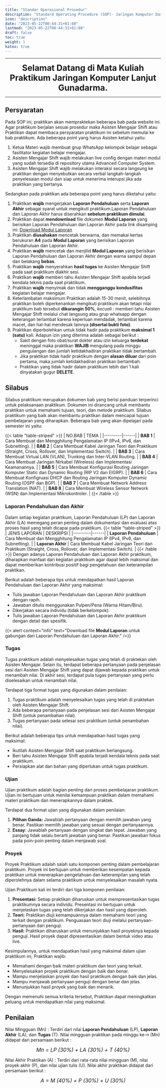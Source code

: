 ```yaml
---
title: "Standar Operasional Prosedur"
description: "Standard Operating Procedure (SOP)- Jaringan Komputer Dasar"
icon: "description"
date: "2023-05-22T00:44:31+01:00"
lastmod: "2023-05-22T00:44:31+01:00"
draft: false
toc: true
weight: 1
katex: true
---
```


---

<center>

<span style="font-size:1.9em; font-weight: bold;">Selamat Datang di Mata Kuliah Praktikum Jaringan Komputer Lanjut Gunadarma.</span>

</center>

---

## Persyaratan

Pada SOP ini, praktikan akan mempraktekan beberapa bab pada website ini. Agar praktikum berjalan sesuai prosedur maka Asisten Mengajar Shift atau Praktikan dapat membaca persyaratan praktikum ini sebelum memulai ke bab praktikum. Ada beberapa point yang harus Asisten ketahui yaitu:

1. Ketua Materi wajib membuat grup WhatsApp kelompok belajar sebagai fasilitator kegiatan belajar mengajar.
2. Asisten Mengajar Shift wajib melakukan live config dengan materi modul yang sudah tersedia di repository utama Advanced Computer System.
3. Asisten Mengajar Shift wajib melakukan interaksi secara langsung ke praktikan dengan menyebutkan secara verbal langkah-langkah penyelesaian modul dan siap untuk menerima interupsi jika ada praktikan yang bertanya.

Sedangkan pada praktikan ada beberapa point yang harus diketahui yaitu:

1. Praktikan **wajib** mengerjakan **Laporan Pendahuluan** serta **Laporan Akhir** sebagai syarat untuk mengikuti praktikum.Laporan Pendahuluan dan Laporan Akhir harus diserahkan **sebelum praktikum dimulai**.
2. Praktikan dapat **mendownload** file dokumen **Modul Laporan** yang berisikan Laporan Pendahuluan dan Laporan Akhir pada link disamping ini: [Download Modul Laporan](https://drive.google.com/drive/folders/1zX4ivm-5nIeSk5qRjtTs4m_EE-ftVGBa)
3. Praktikan **diusahakan** mencetak berwarna, dan memakai kertas berukuran **A4** pada **Modul Laporan** yang berisikan Laporan Pendahuluan dan Laporan Akhir.
4. Praktikan **wajib** mencetak dan menjilid **Modul Laporan** yang berisikan Laporan Pendahuluan dan Laporan Akhir dengan warna sampul depan dan belakang **bebas**.
5. Praktikan **wajib** menyerahkan **hasil tugas** ke Asisten Mengajar Shift pada saat praktikum diakhir sesi.
6. Praktikan **wajib** memberi tahu Asisten Mengajar Shift apabila terjadi kendala teknis pada saat praktikum.
7. Praktikan **wajib** menyimak dan tidak **mengganggu kondusifitas** kegiatan belajar mengajar.
8. Keterlambatan maksimum Praktikan adalah 15-30 menit, selebihnya praktikan boleh diperkenankan mengikuti praktikum akan tetapi nilai praktikum bab tersebut **dikurangin 50%**, _kecuali_ : memberi tahu Asisten Mengajar Shift melalui chat langsung atau grup whatsapp dengan keterangan terlambat karena keperluan mendadak, terlambat karena macet, dan hal-hal mendesak lainnya **(disertai bukti foto)**.
9. Praktikan diperbolehkan untuk tidak hadir pada praktikum **maksimal 1 (satu)** kali. Adapun izin yang diterima adalah sebagai berikut :
   - Sakit dengan foto obat/surat dokter atau izin keluarga **terdekat** meninggal maka praktikan **WAJIB** mengulang pada minggu pengulangan dan jumlah ketidakhadiran praktikan tidak bertambah.
   - Jika praktikan tidak hadir praktikum dengan **alasan diluar** dari poin pertama, maka jumlah ketidakhadiran praktikan bertambah.
   - Praktikan yang tidak hadir dalam praktikum lebih dari 1 kali dinyatakan gugur **DELETE**.

## Silabus

Silabus praktikum merupakan dokumen bab yang berisi panduan terperinci untuk pelaksanaan praktikum. Dokumen ini dirancang untuk membantu praktikan untuk memahami tujuan, teori, dan metode praktikum. Silabus praktikum yang baik akan membantu praktikan dalam mencapai tujuan pembelajaran yang diharapkan. Beberapa bab yang akan dipelajari pada semester ini yaitu:

{{< table "table-striped" >}}
| NO.BAB | TEMA |
|---------|------|
| **BAB 1** | Cara Membuat dan Mengghitung Pengalamatan IP (IPv4, IPv6, dan Subnetting). |
| **BAB 2** | Cara Membuat Kabel Jaringan Teori dan Praktikum (Straight, Cross, Rollover, dan Implementasi Switch). |
| **BAB 3** | Cara Membuat Virtual LAN (VLAN), Trunking dan Inter-VLAN Routing. |
| **BAB 4** | Cara Membuat Jaringan Nirkabel (Wireless) dan Implementasi Keamanannya. |
| **BAB 5** | Cara Membuat Konfigurasi Routing Jaringan Komputer Static dan Dynamic Routing (RIP V2 dan EIGRP). |
| **BAB 6** | Cara Membuat Konfigruasi DHCP dan Routing Jaringan Komputer Dynamic Routing (OSPF dan BGP). |
| **BAB 7** | Cara Membuat Network Address Translation (NAT). |
| **BAB 8** | Cara Membuat Wireless Sensor Network (WSN) dan Implementasi Mikrokontroler. |
{{< /table >}}

### Laporan Pendahuluan dan Akhir

Dalam setiap kegiatan praktikum, Laporan Pendahuluan (LP) dan Laporan Akhir (LA) memegang peran penting dalam dokumentasi dan evaluasi atas proses hasil yang telah dicapai pada praktikum.
{{< table "table-striped" >}}
| JENIS LAPORAN | DESKRIPSI |
|---------|------|
| **Laporan Pendahuluan** | Cara Membuat dan Mengghitung Pengalamatan IP (IPv4, IPv6, dan Subnetting). |
| **Laporan Akhir** | Cara Membuat Kabel Jaringan Teori dan Praktikum (Straight, Cross, Rollover, dan Implementasi Switch). |
{{< /table >}}
Dengan adanya Laporan Pendahuluan dan Laporan Akhir praktikum, diharapkan manfaat dari kegiatan praktikum agar dapat lebih maksimal dan dapat memberikan kontribusi positif bagi pengetahuan dan keterampilan praktikan.

Berikut adalah beberapa tips untuk mendapatkan hasil Laporan Pendahuluan dan Laporan Akhir yang maksimal:

- Tulis jawaban Laporan Pendahuluan dan Laporan Akhir praktikum dengan rapih.
- Jawaban ditulis menggunakan Pulpen/Pena (Warna Hitam/Biru).
- Dikerjakan secara individu (tidak berkelompok).
- Tulis jawaban Laporan Pendahuluan dan Laporan Akhir praktikum dengan detail dan spesifik.

{{< alert context="info" text="Download file **Modul Laporan** untuk gabungan dari Laporan Pendahuluan dan Laporan Akhir." />}}

### Tugas

Tugas praktikum adalah menyelesaikan tugas yang telah di praktekan oleh Asisten Mengajar. Selain itu, terdapat beberapa pertanyaan pada penjelasan sesi dari Asisten Mengajar Shift yang dapat dijawab kepada praktikan untuk menambah nilai. Di akhir sesi, terdapat pula tugas pertanyaan yang perlu diselesaikan untuk menambah nilai.

Terdapat tiga format tugas yang digunakan dalam penilaian:

1. Tugas praktikum adalah menyelesaikan tugas yang telah di praktekan oleh Asisten Mengajar Shift.
2. Ada beberapa pertanyaan pada penjelasan sesi dari Asisten Mengajar Shift (untuk penambahan nilai).
3. Tugas pertanyaan pada selesai sesi praktikum (untuk penambahan nilai).

Berikut adalah beberapa tips untuk mendapatkan hasil tugas yang maksimal:

- Ikutilah Asisten Mengajar Shift saat praktikum berlangsung.
- Beri tahu Asisten Mengajar Shift apabila terjadi kendala teknis pada saat praktikum.
- Persiapkan alat dan bahan yang diperlukan untuk tugas praktikum.

### Ujian

Ujian praktikum adalah bagian penting dari proses pembelajaran praktikum. Ujian ini bertujuan untuk menilai kemampuan praktikan dalam memahami materi praktikum dan menerapkannya dalam praktek.

Terdapat dua format ujian yang digunakan dalam penilaian:

1. **Pilihan Ganda:** Jawablah pertanyaan dengan memilih jawaban yang benar. Pastikan memilih jawaban yang sesuai dengan pertanyaannya.
2. **Essay**: Jawablah pertanyaan dengan singkat dan tepat. Jawaban yang panjang tidak selalu berarti jawaban yang benar. Pastikan jawaban fokus pada poin-poin penting dalam menjawab soal.

### Proyek

Proyek Praktikum adalah salah satu komponen penting dalam pembelajaran praktikum. Proyek ini bertujuan untuk memberikan kesempatan kepada praktikan untuk menerapkan pengetahuan dan keterampilan yang telah diperolehnya dalam selama praktikum untuk menyelesaikan masalah nyata.

Ujian Praktikum kali ini terdiri dari tiga komponen penilaian:

1. **Presentasi:** Setiap praktikan diharuskan untuk mempresentasikan tugas praktikumnya secara individu. Presentasi ini bertujuan untuk menjelaskan tugas yang telah dikerjakan dan hasil yang diperoleh.
2. **Teori:** Praktikan diuji kemampuannya dalam memahami teori yang terkait dengan praktikum. Penguasaan teori diuji melalui pertanyaan-pertanyaan dari penguji.
3. **Hasil:** Praktikan diharuskan untuk menunjukkan hasil proyeknya kepada penguji. Hasil proyek dapat dipresentasikan dalam bentuk video atau live.

Kesimpulannya, untuk mendapatkan hasil yang maksimal dalam ujian praktikum ini, Praktikan wajib:

- Memahami dengan baik materi praktikum dan teori yang terkait.
- Menyelesaikan proyek praktikum dengan baik dan benar.
- Mampu menjelaskan proyek dan hasil praktikum dengan baik dan jelas.
- Mampu menjawab pertanyaan penguji dengan benar dan jelas.
- Menunjukkan hasil proyek yang baik dan menarik.

Dengan memenuhi semua kriteria tersebut, Praktikan dapat meningkatkan peluang untuk mendapatkan nilai yang maksimal.

## Penilaian

Nilai Mingguan (Mn) : Terdiri dari nilai **Laporan Pendahuluan** (LP), **Laporan Akhir** (LA), dan **Tugas** (T). Nilai mingguan praktikan pada minggu ke-n (Mn) didapat dari persamaan berikut :

<center>

<span style="font-size:1.2em;"><em>Mn = LP (30%) + LA (30%) + T (40%)</em></span>

</center>

Nilai Akhir Praktikan (A) : Terdiri dari rata-rata nilai mingguan (M), nilai proyek akhir (P), dan nilai ujian tulis (U). Nilai akhir praktikan didapat dari persamaan berikut :

<center>

<span style="font-size:1.2em;"><em>A = M (40%) + P (30%) + U (30%)</em></span>

</center>

